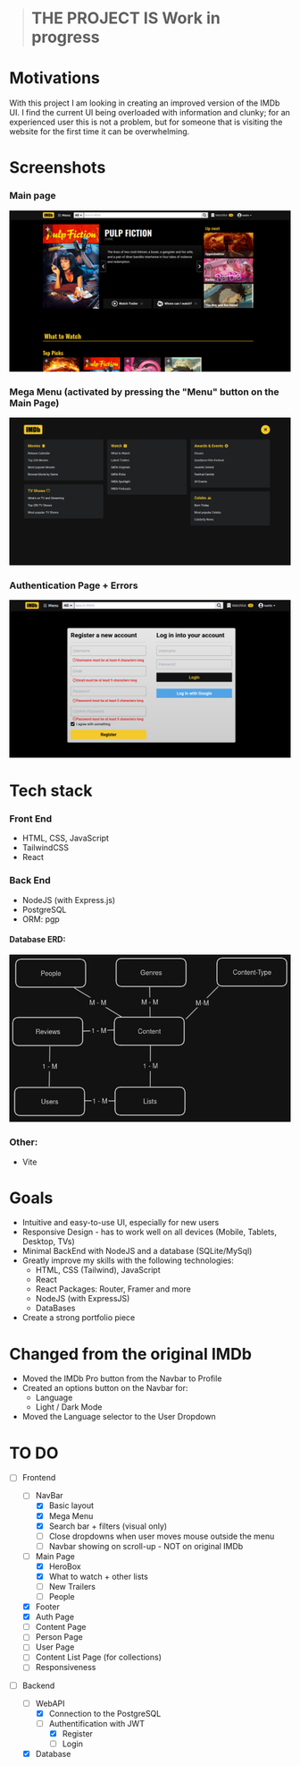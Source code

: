 > # THE PROJECT IS Work in progress

# Motivations

With this project I am looking in creating an improved version of the IMDb UI. I find the current UI being overloaded with information and clunky; for an experienced user this is not a problem, but for someone that is visiting the website for the first time it can be overwhelming.

# Screenshots

### Main page

![Main page Demo ScreenShot](/docs/main_page_ss_1.png)

### Mega Menu (activated by pressing the "Menu" button on the Main Page)

![Mega Menu Demo ScreenShot](/docs/main_page_ss_2.png)

### Authentication Page + Errors

![Auth Page Demo ScreenShot](/docs/auth_demo.png)

# Tech stack

### Front End

- HTML, CSS, JavaScript
- TailwindCSS
- React

### Back End

- NodeJS (with Express.js)
- PostgreSQL
- ORM: pgp

#### Database ERD:

![Database Drawing](/docs/erd.png)

### Other:

- Vite

# Goals

- Intuitive and easy-to-use UI, especially for new users
- Responsive Design - has to work well on all devices (Mobile, Tablets, Desktop, TVs)
- Minimal BackEnd with NodeJS and a database (SQLite/MySql)
- Greatly improve my skills with the following technologies:
  - HTML, CSS (Tailwind), JavaScript
  - React
  - React Packages: Router, Framer and more
  - NodeJS (with ExpressJS)
  - DataBases
- Create a strong portfolio piece

# Changed from the original IMDb

- Moved the IMDb Pro button from the Navbar to Profile
- Created an options button on the Navbar for:
  - Language
  - Light / Dark Mode
- Moved the Language selector to the User Dropdown

# TO DO

- [ ] Frontend

  - [ ] NavBar
    - [x] Basic layout
    - [x] Mega Menu
    - [x] Search bar + filters (visual only)
    - [ ] Close dropdowns when user moves mouse outside the menu
    - [ ] Navbar showing on scroll-up - NOT on original IMDb
  - [ ] Main Page
    - [x] HeroBox
    - [x] What to watch + other lists
    - [ ] New Trailers
    - [ ] People
  - [x] Footer
  - [x] Auth Page
  - [ ] Content Page
  - [ ] Person Page
  - [ ] User Page
  - [ ] Content List Page (for collections)
  - [ ] Responsiveness

- [ ] Backend
  - [ ] WebAPI
    - [x] Connection to the PostgreSQL
    - [ ] Authentification with JWT
      - [x] Register
      - [ ] Login
  - [x] Database
